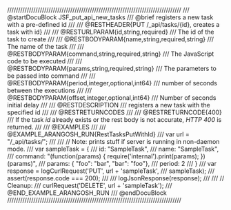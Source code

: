 ////////////////////////////////////////////////////////////////////////////////
/// @startDocuBlock JSF_put_api_new_tasks
/// @brief registers a new task with a pre-defined id
///
/// @RESTHEADER{PUT /_api/tasks/{id}, creates a task with id}
/// 
/// @RESTURLPARAM{id,string,required}
/// The id of the task to create
///
/// @RESTBODYPARAM{name,string,required,string}
/// The name of the task
///
/// @RESTBODYPARAM{command,string,required,string}
/// The JavaScript code to be executed
///
/// @RESTBODYPARAM{params,string,required,string}
/// The parameters to be passed into command
///
/// @RESTBODYPARAM{period,integer,optional,int64}
/// number of seconds between the executions
///
/// @RESTBODYPARAM{offset,integer,optional,int64}
/// Number of seconds initial delay 
///
/// @RESTDESCRIPTION
/// registers a new task with the specified id
///
/// @RESTRETURNCODES
///
/// @RESTRETURNCODE{400}
/// If the task *id* already exists or the rest body is not accurate, *HTTP 400* is returned.
///
/// @EXAMPLES
///
/// @EXAMPLE_ARANGOSH_RUN{RestTasksPutWithId}
///     var url = "/_api/tasks/";
///
///     // Note: prints stuff if server is running in non-daemon mode.
///     var sampleTask = {
///       id: "SampleTask",
///       name: "SampleTask",
///       command: "(function(params) { require('internal').print(params); })(params)",
///       params: { "foo": "bar", "bar": "foo"},
///       period: 2
///     }
///     var response = logCurlRequest('PUT', url + 'sampleTask',
///                                   sampleTask);
///     assert(response.code === 200);
///
///     logJsonResponse(response);
///
///     // Cleanup:
///     curlRequest('DELETE', url + 'sampleTask');
/// @END_EXAMPLE_ARANGOSH_RUN
/// @endDocuBlock
////////////////////////////////////////////////////////////////////////////////